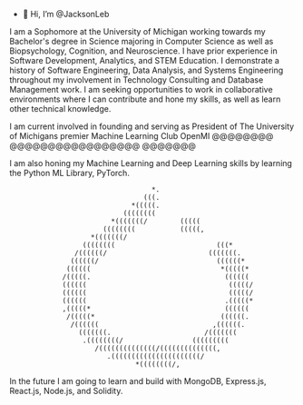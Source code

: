 - 👋 Hi, I’m @JacksonLeb

I am a Sophomore at the University of Michigan working towards my Bachelor's degree in Science majoring
in Computer Science as well as Biopsychology, Cognition, and Neuroscience. I have prior experience in Software Development,
Analytics, and STEM Education. I demonstrate a history of Software Engineering, Data Analysis, and Systems Engineering 
throughout my involvement in Technology Consulting and Database Management work. I am seeking opportunities to work in 
collaborative environments where I can contribute and hone my skills, as well as learn other technical knowledge.

I am current involved in founding and serving as President of The University of Michigans premier Machine Learning Club OpenMI
@@@@@@@@                        @@@@@@@@@@@@@@@@@                        @@@@@@@



I am also honing my Machine Learning and Deep Learning skills by learning the Python ML Library, PyTorch. 
                                                                                
                                                                                
                                                                                
                                                                                
                                                                                
                                       *.                                       
                                     (((.                                       
                                  *(((((.                                       
                                ((((((((                                        
                             *(((((((/        (((((                             
                           ((((((((           (((((,                            
                        *(((((((/                                               
                      ((((((((                         (((*                     
                    /((((((/                         (((((((.                   
                   ((((((/                             ((((((*                  
                  ((((((                                *(((((*                 
                 /(((((.                                 ((((((                 
                 ((((((                                   (((((/                
                 ((((((                                   (((((/                
                 ((((((                                  .(((((*                
                 ,(((((*                                 ((((((                 
                  /(((((*                               ((((((.                 
                   /((((((                            ,((((((.                  
                     (((((((.                       /(((((((                    
                      .((((((((/                 (((((((((                      
                         /((((((((((((((/((((((((((((((,                        
                            .((((((((((((((((((((((/                            
                                   *((((((((/,                                  
                                                                                


In the future I am going to learn and build with MongoDB, Express.js, React.js, Node.js, and Solidity. 
                          
